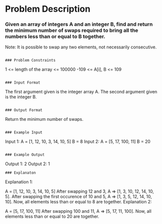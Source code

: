 # Problem Description

### Given an array of integers A and an integer B, find and return the minimum number of swaps required to bring all the numbers less than or equal to B together.

Note: It is possible to swap any two elements, not necessarily consecutive.

```

### Problem Constraints

```

1 <= length of the array <= 100000
-109 <= A[i], B <= 109

```

### Input Format

```

The first argument given is the integer array A.
The second argument given is the integer B.

```

### Output Format

```

Return the minimum number of swaps.

```

### Example Input

```

Input 1:
A = [1, 12, 10, 3, 14, 10, 5]
B = 8
Input 2:
A = [5, 17, 100, 11]
B = 20

```

### Example Output

```

Output 1:
2
Output 2:
1

```
### Explanaton

```

Explanation 1:

A = [1, 12, 10, 3, 14, 10, 5]
After swapping 12 and 3, A => [1, 3, 10, 12, 14, 10, 5].
After swapping the first occurence of 10 and 5, A => [1, 3, 5, 12, 14, 10, 10].
Now, all elements less than or equal to 8 are together.
Explanation 2:

A = [5, 17, 100, 11]
After swapping 100 and 11, A => [5, 17, 11, 100].
Now, all elements less than or equal to 20 are together.

```

```
